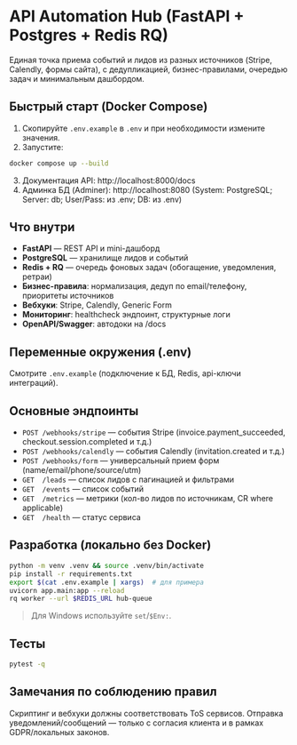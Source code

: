 # API Automation Hub (FastAPI + Postgres + Redis RQ)

Единая точка приема событий и лидов из разных источников (Stripe, Calendly, формы сайта), 
с дедупликацией, бизнес-правилами, очередью задач и минимальным дашбордом.

## Быстрый старт (Docker Compose)
1) Скопируйте `.env.example` в `.env` и при необходимости измените значения.
2) Запустите:
```bash
docker compose up --build
```
3) Документация API: http://localhost:8000/docs
4) Админка БД (Adminer): http://localhost:8080  (System: PostgreSQL; Server: db; User/Pass: из .env; DB: из .env)

## Что внутри
- **FastAPI** — REST API и mini-дашборд
- **PostgreSQL** — хранилище лидов и событий
- **Redis + RQ** — очередь фоновых задач (обогащение, уведомления, ретраи)
- **Бизнес-правила**: нормализация, дедуп по email/телефону, приоритеты источников
- **Вебхуки**: Stripe, Calendly, Generic Form
- **Мониторинг**: healthcheck эндпоинт, структурные логи
- **OpenAPI/Swagger**: автодоки на /docs

## Переменные окружения (.env)
Смотрите `.env.example` (подключение к БД, Redis, api-ключи интеграций).

## Основные эндпоинты
- `POST /webhooks/stripe` — события Stripe (invoice.payment_succeeded, checkout.session.completed и т.д.)
- `POST /webhooks/calendly` — события Calendly (invitation.created и т.д.)
- `POST /webhooks/form` — универсальный прием форм (name/email/phone/source/utm)
- `GET  /leads` — список лидов с пагинацией и фильтрами
- `GET  /events` — список событий
- `GET  /metrics` — метрики (кол-во лидов по источникам, CR where applicable)
- `GET  /health` — статус сервиса

## Разработка (локально без Docker)
```bash
python -m venv .venv && source .venv/bin/activate
pip install -r requirements.txt
export $(cat .env.example | xargs)  # для примера
uvicorn app.main:app --reload
rq worker --url $REDIS_URL hub-queue
```
> Для Windows используйте `set`/`$Env:`.

## Тесты
```bash
pytest -q
```

## Замечания по соблюдению правил
Скриптинг и вебхуки должны соответствовать ToS сервисов. Отправка уведомлений/сообщений — только с согласия клиента и в рамках GDPR/локальных законов.
